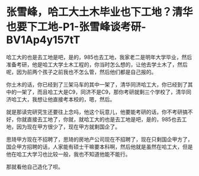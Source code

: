 # 张雪峰，哈工大土木毕业也下工地？清华也要下工地-P1-张雪峰谈考研-BV1Ap4y157tT

哈工大的也是去工地是吧，是的，985也去工地，我家老二是明年大学毕业，然后准备考研，他是哈工大学土木工程的，你当时怎么想的，让他去学土木了，然后呢，因为前两个孩子之前我也不怎么管，然后他们都是自己报的。

你土木的话，你已经到了三架马车的其中一架了，清华同济哈工大，你已经到了其中的一架了，而且哈工大是C9，同济不是C9，那你考研就剩三个学校了，清华同济哈工大，我想让他直接考本校的，嗯，然后。

就是那读完研究生还要往上念吗，他这个玩意儿，他要能考研的话，你不考研搞不好，你就直接去工地了，你就，就哈工大的也是去工地是吧，是的，985也去工地，因为现在甲方很少了，现在甲方就剩国企了。

思琦甲方现在不招聘了，思琦的房地产公司现在不招聘了，现在只剩国企甲方了，国企甲方招聘的话，人家能有硕士干嘛要本科啊，然后他就是虽然在哈工大，但是他在哈工大学习也比较一般，我也不知道他能不能行。

那就看他自己造化了呗。